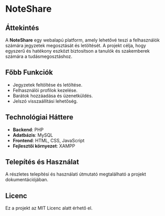 # NoteShare  

## Áttekintés  
A **NoteShare** egy webalapú platform, amely lehetővé teszi a felhasználók számára jegyzetek megosztását és letöltését. A projekt célja, hogy egyszerű és hatékony eszközt biztosítson a tanulók és szakemberek számára a tudásmegosztáshoz.  

## Főbb Funkciók  
- Jegyzetek feltöltése és letöltése.  
- Felhasználói profilok kezelése.  
- Barátok hozzáadása és üzenetküldés.  
- Jelszó visszaállítási lehetőség.  

## Technológiai Háttere  
- **Backend**: PHP  
- **Adatbázis**: MySQL  
- **Frontend**: HTML, CSS, JavaScript  
- **Fejlesztői környezet**: XAMPP  

## Telepítés és Használat  
A részletes telepítési és használati útmutató megtalálható a projekt dokumentációjában.  

## Licenc  
Ez a projekt az MIT Licenc alatt érhető el.  